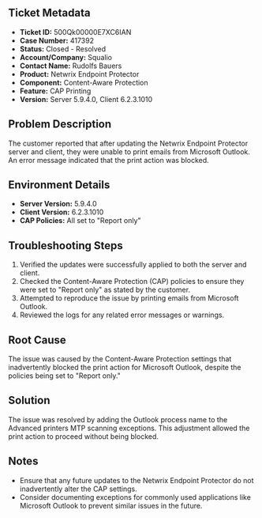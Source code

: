 ## Ticket Metadata
- **Ticket ID:** 500Qk00000E7XC6IAN
- **Case Number:** 417392
- **Status:** Closed - Resolved
- **Account/Company:** Squalio
- **Contact Name:** Rudolfs Bauers
- **Product:** Netwrix Endpoint Protector
- **Component:** Content-Aware Protection
- **Feature:** CAP Printing
- **Version:** Server 5.9.4.0, Client 6.2.3.1010

## Problem Description
The customer reported that after updating the Netwrix Endpoint Protector server and client, they were unable to print emails from Microsoft Outlook. An error message indicated that the print action was blocked.

## Environment Details
- **Server Version:** 5.9.4.0
- **Client Version:** 6.2.3.1010
- **CAP Policies:** All set to "Report only"

## Troubleshooting Steps
1. Verified the updates were successfully applied to both the server and client.
2. Checked the Content-Aware Protection (CAP) policies to ensure they were set to "Report only" as stated by the customer.
3. Attempted to reproduce the issue by printing emails from Microsoft Outlook.
4. Reviewed the logs for any related error messages or warnings.

## Root Cause
The issue was caused by the Content-Aware Protection settings that inadvertently blocked the print action for Microsoft Outlook, despite the policies being set to "Report only."

## Solution
The issue was resolved by adding the Outlook process name to the Advanced printers MTP scanning exceptions. This adjustment allowed the print action to proceed without being blocked.

## Notes
- Ensure that any future updates to the Netwrix Endpoint Protector do not inadvertently alter the CAP settings.
- Consider documenting exceptions for commonly used applications like Microsoft Outlook to prevent similar issues in the future.